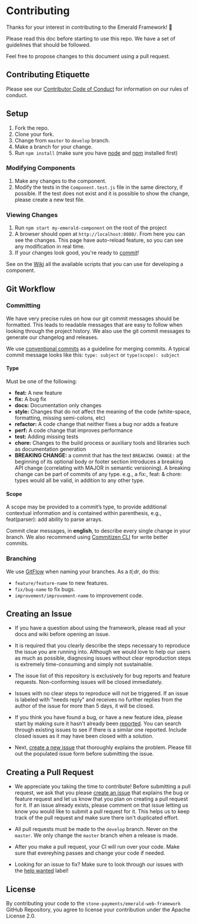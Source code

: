 # Contributing
Thanks for your interest in contributing to the Emerald Framework! :tada:

Please read this doc before starting to use this repo. We have a set of guidelines that should be followed.  

Feel free to propose changes to this document using a pull request.

## Contributing Etiquette

Please see our [Contributor Code of Conduct](https://github.com/stone-payments/emerald-web-framework/blob/master/CODE_OF_CONDUCT.md) for information on our rules of conduct.

## Setup

1. Fork the repo.
2. Clone your fork.
3. Change from `master` to `develop` branch.
3. Make a branch for your change.
4. Run `npm install` (make sure you have [node](https://nodejs.org/en/) and [npm](http://blog.npmjs.org/post/85484771375/how-to-install-npm) installed first)

### Modifying Components

1. Make any changes to the component.
2. Modify the tests in the `Component.test.js` file in the same directory, if possible. If the test does not exist and it is possible to show the change, please create a new test file.

### Viewing Changes

1. Run `npm start my-emerald-component` on the root of the project
2. A browser should open at `http://localhost:8080/`. From here you can see the changes. This page have auto-reload feature, so you can see any modification in real time.
4. If your changes look good, you're ready to [commit](#committing)!

See on the [Wiki](https://github.com/stone-payments/emerald-web-framework/wiki/Available-Scripts) all the available scripts that you can use for developing a component.

## Git Workflow
### Committing
We have very precise rules on how our git commit messages should be formatted. This leads to readable messages that are easy to follow when looking through the project history. We also use the git commit messages to generate our changelog and releases.

We use [conventional commits](https://conventionalcommits.org/) as a guideline for merging commits. A typical commit message looks like this:
`type: subject` or `type(scope): subject`

#### Type

Must be one of the following:

- **feat:** A new feature
- **fix:** A bug fix
- **docs:** Documentation only changes
- **style:** Changes that do not affect the meaning of the code (white-space, formatting, missing semi-colons, etc)
- **refactor:** A code change that neither fixes a bug nor adds a feature
- **perf:** A code change that improves performance
- **test:** Adding missing tests
- **chore:** Changes to the build process or auxiliary tools and libraries such as documentation generation
- **BREAKING CHANGE:** a commit that has the text `BREAKING CHANGE:` at the beginning of its optional body or footer section introduces a breaking API change (correlating with MAJOR in semantic versioning). A breaking change can be part of commits of any type. e.g., a fix:, feat: & chore: types would all be valid, in addition to any other type.

#### Scope
A scope may be provided to a commit’s type, to provide additional contextual information and is contained within parenthesis, e.g., feat(parser): add ability to parse arrays.

Commit clear messages, in **english**, to describe every single change in your branch. We also recommend using [Commitizen CLI](http://commitizen.github.io/cz-cli/) for write better commits.

### Branching

We use [GitFlow](http://nvie.com/posts/a-successful-git-branching-model/) when naming your branches. As a *tl;dr*, do this:

- ```feature/feature-name``` to new features.  
- ```fix/bug-name``` to fix bugs.  
- ```improvement/improvement-name``` to improvement code.  

## Creating an Issue

* If you have a question about using the framework, please read all your docs and wiki before opening an issue.

* It is required that you clearly describe the steps necessary to reproduce the issue you are running into. Although we would love to help our users as much as possible, diagnosing issues without clear reproduction steps is extremely time-consuming and simply not sustainable.

* The issue list of this repository is exclusively for bug reports and feature requests. Non-conforming issues will be closed immediately.

* Issues with no clear steps to reproduce will not be triggered. If an issue is labeled with "needs reply" and receives no further replies from the author of the issue for more than 5 days, it will be closed.

* If you think you have found a bug, or have a new feature idea, please start by making sure it hasn't already been [reported](https://github.com/stone-payments/emerald-web-framework/issues?utf8=%E2%9C%93&q=is%3Aissue). You can search through existing issues to see if there is a similar one reported. Include closed issues as it may have been closed with a solution.

* Next, [create a new issue](https://github.com/stone-payments/emerald-web-framework/issues/new) that thoroughly explains the problem. Please fill out the populated issue form before submitting the issue.

## Creating a Pull Request
* We appreciate you taking the time to contribute! Before submitting a pull request, we ask that you please [create an issue](#creating-an-issue) that explains the bug or feature request and let us know that you plan on creating a pull request for it. If an issue already exists, please comment on that issue letting us know you would like to submit a pull request for it. This helps us to keep track of the pull request and make sure there isn't duplicated effort.

* All pull requests must be made to the `develop` branch. Never on the `master`. We only change the `master` branch when a release is made.

* After you make a pull request, your CI will run over your code. Make sure that evereyhing passes and change your code if needed.

* Looking for an issue to fix? Make sure to look through our issues with the [help wanted](https://github.com/stone-payments/emerald-web-framework/issues?q=is%3Aopen+is%3Aissue+label%3A%22help+wanted%22) label!

## License
By contributing your code to the `stone-payments/emerald-web-framework` GitHub Repository, you agree to license your contribution under the Apache License 2.0.
